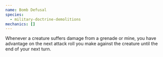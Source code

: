 ```yaml
---
name: Bomb Defusal
species:
  - military-doctrine-demolitions
mechanics: []
---
```

Whenever a creature suffers damage from a grenade or mine, you have advantage on the next attack roll you make 
against the creature until the end of your next turn. 
